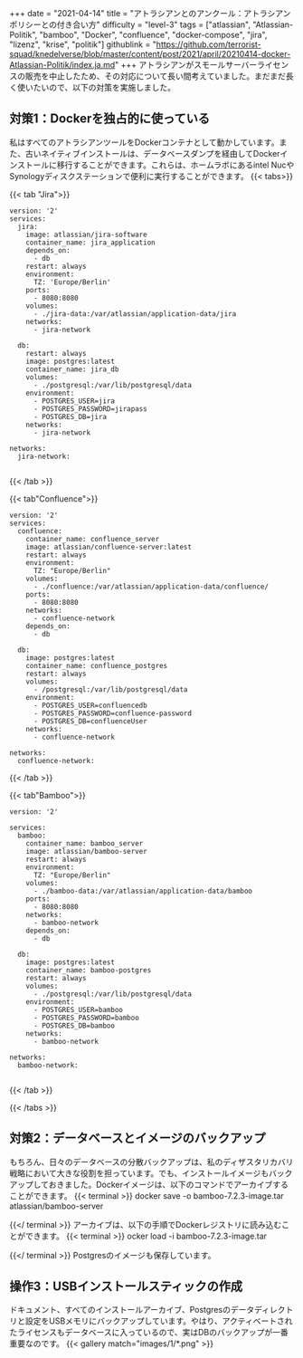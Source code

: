 +++
date = "2021-04-14"
title = "アトラシアンとのアンクール：アトラシアンポリシーとの付き合い方"
difficulty = "level-3"
tags = ["atlassian", "Atlassian-Politik", "bamboo", "Docker", "confluence", "docker-compose", "jira", "lizenz", "krise", "politik"]
githublink = "https://github.com/terrorist-squad/knedelverse/blob/master/content/post/2021/april/20210414-docker-Atlassian-Politik/index.ja.md"
+++
アトラシアンがスモールサーバーライセンスの販売を中止したため、その対応について長い間考えていました。まだまだ長く使いたいので、以下の対策を実施しました。
## 対策1：Dockerを独占的に使っている
私はすべてのアトラシアンツールをDockerコンテナとして動かしています。また、古いネイティブインストールは、データベースダンプを経由してDockerインストールに移行することができます。これらは、ホームラボにあるintel NucやSynologyディスクステーションで便利に実行することができます。
{{< tabs>}}


{{< tab "Jira">}}


```
version: '2'
services:
  jira:
    image: atlassian/jira-software
    container_name: jira_application
    depends_on:
      - db
    restart: always
    environment:
      TZ: 'Europe/Berlin'
    ports:
      - 8080:8080
    volumes:
      - ./jira-data:/var/atlassian/application-data/jira
    networks:
      - jira-network
      
  db:
    restart: always
    image: postgres:latest
    container_name: jira_db
    volumes:
      - ./postgresql:/var/lib/postgresql/data
    environment:
      - POSTGRES_USER=jira
      - POSTGRES_PASSWORD=jirapass
      - POSTGRES_DB=jira
    networks:
      - jira-network

networks:
  jira-network:


```

{{< /tab >}}


{{< tab"Confluence">}}


```
version: '2'
services:
  confluence:
    container_name: confluence_server
    image: atlassian/confluence-server:latest
    restart: always
    environment:
      TZ: "Europe/Berlin"
    volumes:
      - ./confluence:/var/atlassian/application-data/confluence/
    ports:
      - 8080:8080
    networks:
      - confluence-network
    depends_on:
      - db

  db:
    image: postgres:latest
    container_name: confluence_postgres
    restart: always
    volumes:
      - /postgresql:/var/lib/postgresql/data
    environment:
      - POSTGRES_USER=confluencedb
      - POSTGRES_PASSWORD=confluence-password
      - POSTGRES_DB=confluenceUser
    networks:
      - confluence-network

networks:
  confluence-network:

```

{{< /tab >}}


{{< tab"Bamboo">}}


```
version: '2'

services:
  bamboo:
    container_name: bamboo_server
    image: atlassian/bamboo-server
    restart: always
    environment:
      TZ: "Europe/Berlin"
    volumes:
      - ./bamboo-data:/var/atlassian/application-data/bamboo
    ports:
      - 8080:8080
    networks:
      - bamboo-network
    depends_on:
      - db

  db:
    image: postgres:latest
    container_name: bamboo-postgres
    restart: always
    volumes:
      - ./postgresql:/var/lib/postgresql/data
    environment:
      - POSTGRES_USER=bamboo
      - POSTGRES_PASSWORD=bamboo
      - POSTGRES_DB=bamboo
    networks:
      - bamboo-network

networks:
  bamboo-network:


```

{{< /tab >}}


{{< /tabs >}}


## 対策2：データベースとイメージのバックアップ
もちろん、日々のデータベースの分散バックアップは、私のディザスタリカバリ戦略において大きな役割を担っています。でも、インストールイメージもバックアップしておきました。Dockerイメージは、以下のコマンドでアーカイブすることができます。
{{< terminal >}}
docker save -o bamboo-7.2.3-image.tar atlassian/bamboo-server

{{</ terminal >}}
アーカイブは、以下の手順でDockerレジストリに読み込むことができます。
{{< terminal >}}
ocker load -i bamboo-7.2.3-image.tar

{{</ terminal >}}
Postgresのイメージも保存しています。
## 操作3：USBインストールスティックの作成
ドキュメント、すべてのインストールアーカイブ、Postgresのデータディレクトリと設定をUSBメモリにバックアップしています。やはり、アクティベートされたライセンスもデータベースに入っているので、実はDBのバックアップが一番重要なのです。
{{< gallery match="images/1/*.png" >}}

